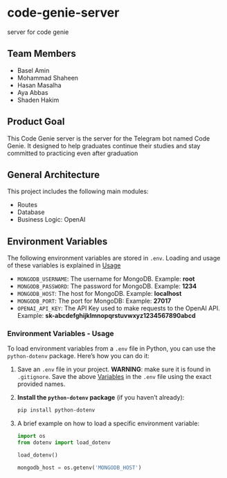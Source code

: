 # code-genie-server
server for code genie

## Team Members
- Basel Amin
- Mohammad Shaheen
- Hasan Masalha
- Aya Abbas
- Shaden Hakim

## Product Goal 
This Code Genie server is the server for the Telegram bot named Code Genie. It designed to help graduates continue their studies and stay committed to practicing even after graduation

## General Architecture
This project includes the following main modules:
- Routes
- Database
- Business Logic: OpenAI

## Environment Variables

The following environment variables are stored in `.env`. Loading and usage of these variables is explained in [Usage](#environment-variables-usage)

- `MONGODB_USERNAME`: The username for MongoDB. Example: **root**
- `MONGODB_PASSWORD`: The password for MongoDB. Example: **1234**
- `MONGODB_HOST`: The host for MongoDB. Example: **localhost**
- `MONGODB_PORT`: The port for MongoDB: Example: **27017**
- `OPENAI_API_KEY`: The API Key used to make requests to the OpenAI API. Example: **sk-abcdefghijklmnopqrstuvwxyz1234567890abcd**


### Environment Variables - Usage

To load environment variables from a `.env` file in Python, you can use the `python-dotenv` package. Here’s how you can do it:

1. Save an `.env` file in your project. **WARNING**: make sure it is found in `.gitignore`. Save the above [Variables](#environment-variables-explanation) in the `.env` file using the exact provided names.

2. **Install the `python-dotenv` package** (if you haven’t already):
   ```sh
   pip install python-dotenv
   
3. A brief example on how to load a specific environment variable:
    ```python
    import os
    from dotenv import load_dotenv
    
    load_dotenv()
    
    mongodb_host = os.getenv('MONGODB_HOST')
    ```
   